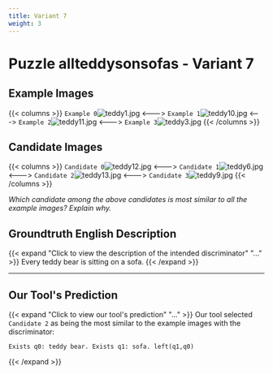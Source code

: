 ```yaml
---
title: Variant 7
weight: 3
---
```


# Puzzle allteddysonsofas - Variant 7

## Example Images
{{< columns >}}
`Example 0`![teddy1.jpg](/natscene-data/images/teddy1.jpg)
<--->
`Example 1`![teddy10.jpg](/natscene-data/images/teddy10.jpg)
<--->
`Example 2`![teddy11.jpg](/natscene-data/images/teddy11.jpg)
<--->
`Example 3`![teddy3.jpg](/natscene-data/images/teddy3.jpg)
{{< /columns >}}

## Candidate Images
{{< columns >}}
`Candidate 0`![teddy12.jpg](/natscene-data/images/teddy12.jpg)
<--->
`Candidate 1`![teddy6.jpg](/natscene-data/images/teddy6.jpg)
<--->
`Candidate 2`![teddy13.jpg](/natscene-data/images/teddy13.jpg)
<--->
`Candidate 3`![teddy9.jpg](/natscene-data/images/teddy9.jpg)
{{< /columns >}}

*Which candidate among the above candidates is most similar to all the example images? Explain why.*

## Groundtruth English Description

{{< expand "Click to view the description of the intended discriminator" "..." >}}
Every teddy bear is sitting on a sofa.
{{< /expand >}}

---



## Our Tool's Prediction

{{< expand "Click to view our tool's prediction" "..." >}}
Our tool selected `Candidate 2` as being the most similar to the example images with the discriminator:
```plaintext
Exists q0: teddy bear. Exists q1: sofa. left(q1,q0)
```
{{< /expand >}}
